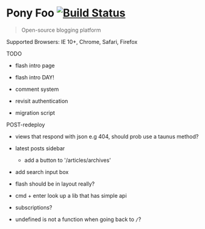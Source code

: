 # Pony Foo [![Build Status][1]][2]

> Open-source blogging platform

[1]: https://travis-ci.org/ponyfoo/ponyfoo.png?branch=master
[2]: https://travis-ci.org/ponyfoo/ponyfoo

Supported Browsers: IE 10+, Chrome, Safari, Firefox

TODO

  - flash intro page
  - flash intro DAY!

- comment system
- revisit authentication
- migration script

POST-redeploy
- views that respond with json e.g 404, should prob use a taunus method?
- latest posts sidebar
  - add a button to '/articles/archives'

- add search input box
- flash should be in layout really?
- cmd + enter look up a lib that has simple api
- subscriptions?

- undefined is not a function when going back to `/`?
